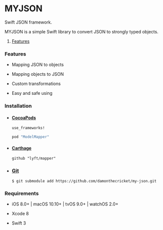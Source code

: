 # MYJSON

Swift JSON framework.

MYJSON is a simple Swift library to convert JSON to strongly typed objects.

1. [Features](###Features)


### Features

- Mapping JSON to objects

- Mapping objects to JSON

- Custom transformations

- Easy and safe using

### Installation

- #### [CocoaPods](http://cocoapods.org/)

  ```ruby
  use_frameworks!
  
  pod "ModelMapper"
  ```

- #### [Carthage](https://github.com/Carthage/Carthage)

  ```
  github "lyft/mapper"
  ```

- ### [Git](https://git-scm.com/)

  ```
  $ git submodule add https://github.com/damonthecricket/my-json.git
  ```
### Requirements
  
 - iOS 8.0+  |  macOS 10.10+  |  tvOS 9.0+  |  watchOS 2.0+
 
 - Xcode 8
 
 - Swift 3
